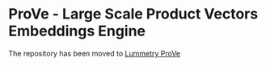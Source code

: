 # ProVe - Large Scale Product Vectors Embeddings Engine

The repository has been moved to [Lummetry ProVe](https://github.com/lummetry/prove)
